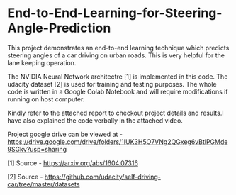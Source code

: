 # End-to-End-Learning-for-Steering-Angle-Prediction
This project demonstrates an end-to-end learning technique which predicts steering angles of a car driving on urban roads. This is very helpful for the lane keeping operation.

The NVIDIA Neural Network architectre [1] is implemented in this code. The udacity dataset [2] is used for training and testing purposes. The whole code is written in a Google Colab Notebook and will require modifications if running on host computer. 

Kindly refer to the attached report to checkout project details and results.I have also explained the code verbally in the attached video.

Project google drive can be viewed at  - https://drive.google.com/drive/folders/1IUK3H5O7VNg2QGxeg6vBtlPGMde9SGkv?usp=sharing

[1] Source - https://arxiv.org/abs/1604.07316

[2] Source - https://github.com/udacity/self-driving-car/tree/master/datasets
